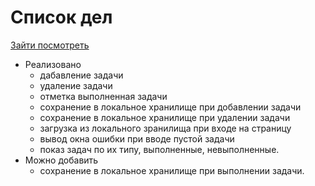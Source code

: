 # Список дел

[Зайти посмотреть](https://lenarqa.github.io/ToDoList/)

* Реализовано
  * дабавление задачи
  * удаление задачи
  * отметка выполненная задачи
  * сохранение в локальное хранилище при добавлении задачи
  * сохранение в локальное хранилище при удалении задачи
  * загрузка из локального зранилища при входе на страницу
  * вывод окна ошибки при вводе пустой задачи
  * показ задач по их типу, выполненные, невыполненные.
* Можно добавить
  * сохранение в локальное хранилище при выполнении задачи.

  


